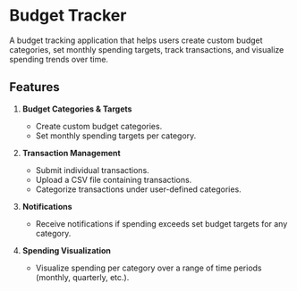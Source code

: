 # Budget Tracker

A budget tracking application that helps users create custom budget categories, set monthly spending targets, track transactions, and visualize spending trends over time.

## Features

1. **Budget Categories & Targets**

   - Create custom budget categories.
   - Set monthly spending targets per category.

2. **Transaction Management**

   - Submit individual transactions.
   - Upload a CSV file containing transactions.
   - Categorize transactions under user-defined categories.

3. **Notifications**

   - Receive notifications if spending exceeds set budget targets for any category.

4. **Spending Visualization**
   - Visualize spending per category over a range of time periods (monthly, quarterly, etc.).
